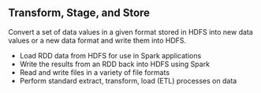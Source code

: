 ## Transform, Stage, and Store
Convert a set of data values in a given format stored in HDFS into new data values or a new data format and write them into HDFS.
* Load RDD data from HDFS for use in Spark applications
* Write the results from an RDD back into HDFS using Spark
* Read and write files in a variety of file formats
* Perform standard extract, transform, load (ETL) processes on data
